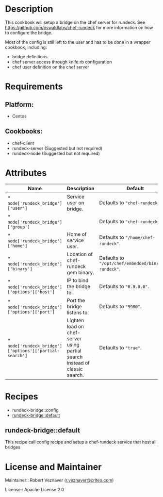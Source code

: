 # Description

This cookbook will setup a bridge on the chef server for rundeck.
See https://github.com/oswaldlabs/chef-rundeck for more information on how to configure the bridge.

Most of the config is still left to the user and has to be done in a wrapper cookbook, including:
- bridge definitions
- chef server access through knife.rb configuration
- chef user definition on the chef server

# Requirements

## Platform:

* Centos

## Cookbooks:

* chef-client
* rundeck-server (Suggested but not required)
* rundeck-node (Suggested but not required)

# Attributes

Name | Description | Default
-----|-------------|--------
* `node['rundeck_bridge']['user']` | Service user on bridge. |Defaults to `"chef-rundeck"`.
* `node['rundeck_bridge']['group']` |  |Defaults to `"chef-rundeck"`.
* `node['rundeck_bridge']['home']` | Home of service user. |Defaults to `"/home/chef-rundeck"`.
* `node['rundeck_bridge']['binary']` | Location of chef-rundeck gem binary. |Defaults to `"/opt/chef/embedded/bin/chef-rundeck"`.
* `node['rundeck_bridge']['options']['host']` | IP to bind the bridge to. |Defaults to `"0.0.0.0"`.
* `node['rundeck_bridge']['options']['port']` | Port the bridge listens to. |Defaults to `"9980"`.
* `node['rundeck_bridge']['options']['partial-search']` | Lighten load on chef-server using partial search instead of classic search. |Defaults to `"true"`.

# Recipes

* rundeck-bridge::config
* [rundeck-bridge::default](#rundeck-bridgedefault)

## rundeck-bridge::default

This recipe call config recipe and setup a chef-rundeck service that host all bridges

# License and Maintainer

Maintainer:: Robert Veznaver (<r.veznaver@criteo.com>)

License:: Apache License 2.0
